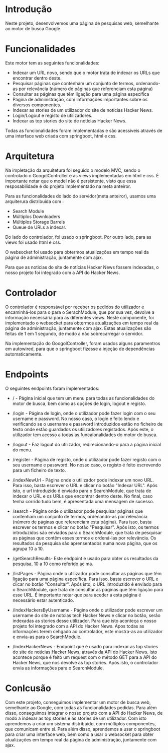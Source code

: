 # Introdução
Neste projeto,  desenvolvemos uma página de pesquisas web, semelhante ao motor de busca Google.

# Funcionalidades
Este motor tem as seguintes funcionalidades:
- Indexar um URL novo, sendo que o motor trata de indexar os URLs que encontrar dentro deste.
- Pesquisar páginas que contenham um conjunto de termos, ordenando-as por relevância (número de páginas que referenciam esta página)
- Consultar as páginas que têm ligação para uma página específica
- Página de administração, com informações importantes sobre os diversos componentes.
- Indexar as stories de um utilizador do site de notícias Hacker News.
- Login/Logout e registo de utilizadores.
- Indexar as top stories do site de notícias Hacker News.

Todas as funcionalidades foram implementadas e são acessiveis através de uma interface web criada com springboot, html e css.

# Arquitetura

Na impletação da arquitetura foi seguido o modelo MVC, sendo o controlado o GoogolController e as views implementadas em html e css.
É importante notar que o model não é persistente, visto que essa resposabilidade é do projeto implementado na meta anteiror.

Para as funcionalidades do lado do servidor(meta anteiror), usamos uma arquiterura distribuida com :
- Search Module
- Múltiplos Downloaders
- Múltiplos Storage Barrels
- Queue de URLs a indexar.

Do lado do controlador, foi usado o springboot. Por outro lado, para as views foi usado html e css.

O websocket foi usado para obtermos atualizações em tempo real da página de administração, juntamente com ajax.

Para que as noticias do site de notícias Hacker News fossem indexadas, o nosso projeto foi integrado com a API do Hacker News.

# Controlador
O controlador é responsável por receber os pedidos do utilizador e encaminhá-los para o para o SerachModule, que por sua vez, devolve a informação necessária para as diferentes views.
Neste componente, foi implementado o websocket para obtermos atualizações em tempo real da página de administração, juntamente com ajax. Estas atualizações são feitas de 1 em 1 segundo, de modo a não sobrecarregar o servidor.

Na implementação do GoogolController, foram usados alguns paramentros em autowired, para que o springboot fizesse a injeção de dependências automaticamente.

# Endpoints

O seguintes endpoints foram implementados:
- / - Página inicial que tem um menu para todas as funcionalidades do motor de busca, bem como as opções de login, logout e registo.

- /login - Página de login, onde o utilizador pode fazer login com o seu username e password. No nosso caso, o login é feito lendo e verificando se o username e password introduzidos estão no ficheiro de texto onde estão guardados os utilizadores registados.
Após este, o utilizador tem acesso a todas as funcaionalidades do motor de busca.

- /logout - Faz logout do utilizador, redirecionando-o para a página inicial do menu.

- /register - Página de registo, onde o utilizador pode fazer registo com o seu username e password. No nosso caso, o registo é feito escrevendo para um ficheiro de texto.

- /indexNewUrl - Página onde o utilizador pode indexar um novo URL. Para isso, basta escrever o URL e clicar no botão "Indexar URL". Após isto, o url introduzido é enviado para o SearchModule, que trata de indexar o URL e os URLs que encontrar dentro deste.
No final, caso tenha corrido tudo bem, é apresentada uma mensagem de sucesso.

- /search - Página onde o utilizador pode pesquisar páginas que contenham um conjunto de termos, ordenando-as por relevância (número de páginas que referenciam esta página). Para isso, basta escrever os termos e clicar no botão "Pesquisar". Após isto, os termos introduzidos são enviados para o SearchModule, que trata de pesquisar as páginas que contêm esses termos e ordená-las por relevância.
Os resultados da pesquisa são aprensentados numa nova página, que os agrupa 10 a 10.

- /getSearchResults- Este endpoint é usado para obter os resultados da pesquisa, 10 a 10 como referido acima.

- /listPages - Página onde o utilizador pode consultar as páginas que têm ligação para uma página específica. Para isso, basta escrever o URL e clicar no botão "Consultar". Após isto, o URL introduzido é enviado para o SearchModule, que trata de consultar as páginas que têm ligação para esse URL. É importante notar que para aceder a esta página é necessário estar autenticado.

- /IndexHackersByUsername - Página onde o utilizador pode escrever um username do site de notcias tech Hacker News e clicar no botão, serão indexadas as stories desse utilizador. Para que isto aconteça o nosso projeto foi integrado com a API do Hacker News. Apos todas as informações terem cehgado ao controlador, este mostra-as ao utilizador e envia-as para o SearchModule.

- /IndexHackerNews - Endpoint que é usado para indexar as top stories do site de notícias Hacker News, através da API do Hacker News.  Isto acontece porque é feito um request com o método GET para a API do Hacker News, que nos devolve as top stories. Após isto, o controlador envia as informações para o SearchModule.


# Conlcusão 

Com este projeto, conseguimos implementar um motor de busca web, semelhante ao Google, com todas as funcionalidades pedidas. Para além disso, conseguimos integrar o nosso projeto com a API do Hacker News, de modo a indexar as top stories e as stories de um utilizador. Com isto aprendemos a criar um sistema distribuido, com múltiplos componentes, que comunicam entre si. Para além disso, aprendemos a usar o springboot para criar uma interface web, bem como a usar o websocket para obter atualizações em tempo real da página de administração, juntamente com ajax.
